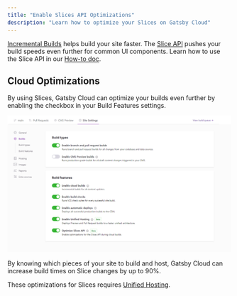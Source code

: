 ```yaml
---
title: "Enable Slices API Optimizations"
description: "Learn how to optimize your Slices on Gatsby Cloud"
---
```


[Incremental Builds](/blog/2020-04-22-announcing-incremental-builds/) helps build your site faster. The [Slice API](/docs/reference/built-in-components/gatsby-slice) pushes your build speeds even further for common UI components. Learn how to use the Slice API in our [How-to doc](docs/docs/how-to/performance/using-slices).

## Cloud Optimizations

By using Slices, Gatsby Cloud can optimize your builds even further by enabling the checkbox in your Build Features settings.

![Slices API toggle in Gatsby Cloud](../../images/slices-api-optimization.png)

By knowing which pieces of your site to build and host, Gatsby Cloud can increase build times on Slice changes by up to 90%.

These optimizations for Slices requires [Unified Hosting](/docs/docs/how-to/cloud/unified-hosting).
